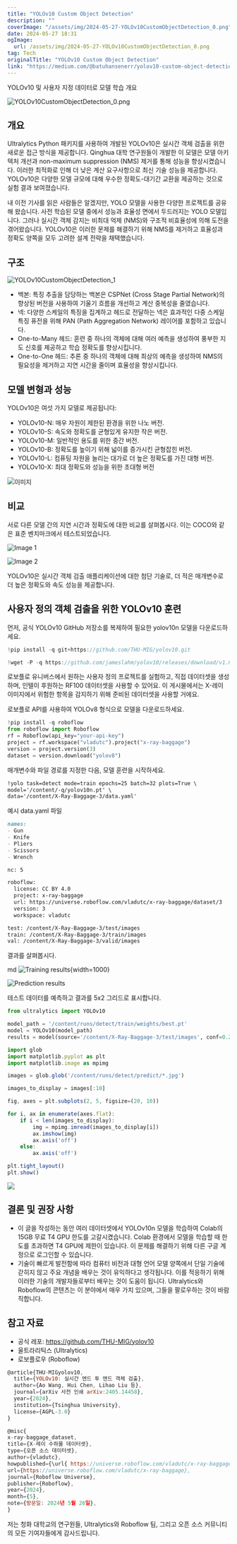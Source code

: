 ```yaml
---
title: "YOLOv10 Custom Object Detection"
description: ""
coverImage: "/assets/img/2024-05-27-YOLOv10CustomObjectDetection_0.png"
date: 2024-05-27 18:31
ogImage: 
  url: /assets/img/2024-05-27-YOLOv10CustomObjectDetection_0.png
tag: Tech
originalTitle: "YOLOv10 Custom Object Detection"
link: "https://medium.com/@batuhansenerr/yolov10-custom-object-detection-bd7298ddbfd3"
---
```



YOLOv10 및 사용자 지정 데이터로 모델 학습 개요

![YOLOv10CustomObjectDetection_0.png](/assets/img/2024-05-27-YOLOv10CustomObjectDetection_0.png)

## 개요

Ultralytics Python 패키지를 사용하여 개발된 YOLOv10은 실시간 객체 검출을 위한 새로운 접근 방식을 제공합니다. Qinghua 대학 연구원들이 개발한 이 모델은 모델 아키텍처 개선과 non-maximum suppression (NMS) 제거를 통해 성능을 향상시켰습니다. 이러한 최적화로 인해 더 낮은 계산 요구사항으로 최신 기술 성능을 제공합니다. YOLOv10은 다양한 모델 규모에 대해 우수한 정확도-대기간 교환을 제공하는 것으로 실험 결과 보여졌습니다.

<div class="content-ad"></div>

내 이전 기사를 읽은 사람들은 알겠지만, YOLO 모델을 사용한 다양한 프로젝트를 공유해 왔습니다. 사전 학습된 모델 중에서 성능과 효율성 면에서 두드러지는 YOLO 모델입니다. 그러나 실시간 객체 감지는 비최대 억제 (NMS)와 구조적 비효율성에 의해 도전을 겪어왔습니다. YOLOv10은 이러한 문제를 해결하기 위해 NMS를 제거하고 효율성과 정확도 양쪽을 모두 고려한 설계 전략을 채택했습니다.

## 구조

![YOLOv10CustomObjectDetection_1](/assets/img/2024-05-27-YOLOv10CustomObjectDetection_1.png)

- 백본: 특징 추출을 담당하는 백본은 CSPNet (Cross Stage Partial Network)의 향상된 버전을 사용하여 기울기 흐름을 개선하고 계산 중복성을 줄였습니다.
- 넥: 다양한 스케일의 특징을 집계하고 헤드로 전달하는 넥은 효과적인 다중 스케일 특징 퓨전을 위해 PAN (Path Aggregation Network) 레이어를 포함하고 있습니다.
- One-to-Many 헤드: 훈련 중 하나의 객체에 대해 여러 예측을 생성하여 풍부한 지도 신호를 제공하고 학습 정확도를 향상시킵니다.
- One-to-One 헤드: 추론 중 하나의 객체에 대해 최상의 예측을 생성하여 NMS의 필요성을 제거하고 지연 시간을 줄이며 효율성을 향상시킵니다.

<div class="content-ad"></div>

## 모델 변형과 성능

YOLOv10은 여섯 가지 모델로 제공됩니다:

- YOLOv10-N: 매우 자원이 제한된 환경을 위한 나노 버전.
- YOLOv10-S: 속도와 정확도를 균형있게 유지한 작은 버전.
- YOLOv10-M: 일반적인 용도를 위한 중간 버전.
- YOLOv10-B: 정확도를 높이기 위해 넓이를 증가시킨 균형잡힌 버전.
- YOLOv10-L: 컴퓨팅 자원을 늘리는 대가로 더 높은 정확도를 가진 대형 버전.
- YOLOv10-X: 최대 정확도와 성능을 위한 초대형 버전

![이미지](/assets/img/2024-05-27-YOLOv10CustomObjectDetection_2.png)

<div class="content-ad"></div>

## 비교

서로 다른 모델 간의 지연 시간과 정확도에 대한 비교를 살펴봅시다. 이는 COCO와 같은 표준 벤치마크에서 테스트되었습니다.

![Image 1](/assets/img/2024-05-27-YOLOv10CustomObjectDetection_3.png)

![Image 2](/assets/img/2024-05-27-YOLOv10CustomObjectDetection_4.png)

<div class="content-ad"></div>

YOLOv10은 실시간 객체 검출 애플리케이션에 대한 첨단 기술로, 더 적은 매개변수로 더 높은 정확도와 속도 성능을 제공합니다.

## 사용자 정의 객체 검출을 위한 YOLOv10 훈련

먼저, 공식 YOLOv10 GitHub 저장소를 복제하여 필요한 yolov10n 모델을 다운로드하세요.

```js
!pip install -q git+https://github.com/THU-MIG/yolov10.git

!wget -P -q https://github.com/jameslahm/yolov10/releases/download/v1.0/yolov10n.pt
```

<div class="content-ad"></div>

로보플로 유니버스에서 원하는 사용자 정의 프로젝트를 실험하고, 직접 데이터셋을 생성하며, 인텔이 후원하는 RF100 데이터셋을 사용할 수 있어요. 이 게시물에서는 X-레이 이미지에서 위험한 항목을 감지하기 위해 준비된 데이터셋을 사용할 거에요.

로보플로 API를 사용하여 YOLOv8 형식으로 모델을 다운로드하세요.

```python
!pip install -q roboflow
from roboflow import Roboflow
rf = Roboflow(api_key="your-api-key")
project = rf.workspace("vladutc").project("x-ray-baggage")
version = project.version(3)
dataset = version.download("yolov8")
```

매개변수와 파일 경로를 지정한 다음, 모델 훈련을 시작하세요.

<div class="content-ad"></div>

```md
!yolo task=detect mode=train epochs=25 batch=32 plots=True \
model='/content/-q/yolov10n.pt' \
data='/content/X-Ray-Baggage-3/data.yaml'
```

예시 data.yaml 파일

```md
names:
- Gun
- Knife
- Pliers
- Scissors
- Wrench

nc: 5

roboflow:
  license: CC BY 4.0
  project: x-ray-baggage
  url: https://universe.roboflow.com/vladutc/x-ray-baggage/dataset/3
  version: 3
  workspace: vladutc

test: /content/X-Ray-Baggage-3/test/images
train: /content/X-Ray-Baggage-3/train/images
val: /content/X-Ray-Baggage-3/valid/images
```

결과를 살펴봅시다.
 

<div class="content-ad"></div>

md
![Training results](/content/runs/detect/train/results.png){width=1000}

![Prediction results](/assets/img/2024-05-27-YOLOv10CustomObjectDetection_5.png)

테스트 데이터를 예측하고 결과를 5x2 그리드로 표시합니다.

```python
from ultralytics import YOLOv10

model_path = '/content/runs/detect/train/weights/best.pt'
model = YOLOv10(model_path)
results = model(source='/content/X-Ray-Baggage-3/test/images', conf=0.25, save=True)
```


<div class="content-ad"></div>

```js
import glob
import matplotlib.pyplot as plt
import matplotlib.image as mpimg

images = glob.glob('/content/runs/detect/predict/*.jpg')

images_to_display = images[:10]

fig, axes = plt.subplots(2, 5, figsize=(20, 10))

for i, ax in enumerate(axes.flat):
    if i < len(images_to_display):
        img = mpimg.imread(images_to_display[i])
        ax.imshow(img)
        ax.axis('off')  
    else:
        ax.axis('off')  

plt.tight_layout()
plt.show()
```

<img src="/assets/img/2024-05-27-YOLOv10CustomObjectDetection_6.png" />

## 결론 및 권장 사항

- 이 글을 작성하는 동안 여러 데이터셋에서 YOLOv10n 모델을 학습하여 Colab의 15GB 무료 T4 GPU 한도를 고갈시켰습니다. Colab 환경에서 모델을 학습할 때 한도를 초과하면 T4 GPU에 제한이 있습니다. 이 문제를 해결하기 위해 다른 구글 계정으로 로그인할 수 있습니다.
- 기술이 빠르게 발전함에 따라 컴퓨터 비전과 대형 언어 모델 양쪽에서 단일 기술에 갇히지 않고 주요 개념을 배우는 것이 유익하다고 생각됩니다. 이를 적응하기 위해 이러한 기술의 개발자들로부터 배우는 것이 도움이 됩니다. Ultralytics와 Roboflow의 콘텐츠는 이 분야에서 매우 가치 있으며, 그들을 팔로우하는 것이 바람직합니다.


<div class="content-ad"></div>

## 참고 자료

- 공식 레포: https://github.com/THU-MIG/yolov10
- 울트라리틱스 (Ultralytics)
- 로보플로우 (Roboflow)

```js
@article{THU-MIGyolov10,
  title={YOLOv10: 실시간 엔드 투 엔드 객체 검출},
  author={Ao Wang, Hui Chen, Lihao Liu 등},
  journal={arXiv 사전 인쇄 arXiv:2405.14458},
  year={2024},
  institution={Tsinghua University},
  license={AGPL-3.0}
}
```

```js
@misc{
x-ray-baggage_dataset,
title={X-레이 수하물 데이터셋},
type={오픈 소스 데이터셋},
author={vladutc},
howpublished={\url{ https://universe.roboflow.com/vladutc/x-ray-baggage }},
url={https://universe.roboflow.com/vladutc/x-ray-baggage},
journal={Roboflow Universe},
publisher={Roboflow},
year={2024},
month={5},
note={방문일: 2024년 5월 26일},
}
```

<div class="content-ad"></div>

저는 청화 대학교의 연구원들, Ultralytics와 Roboflow 팀, 그리고 오픈 소스 커뮤니티의 모든 기여자들에게 감사드립니다.